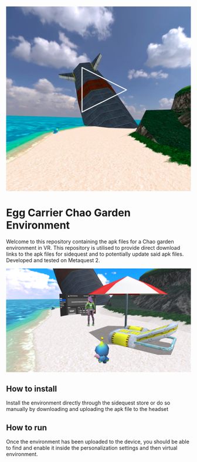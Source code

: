 [![Chao Garden Preview Video](media/videoframe.jpg)](https://files.catbox.moe/bqx1ub.mp4 "Chao Garden Preview Video")
# Egg Carrier Chao Garden Environment
Welcome to this repository containing the apk files for a Chao garden environment in VR. This repository is utilised to provide direct download links to the apk files for sidequest and to potentially update said apk files.
Developed and tested on Metaquest 2.

![Thumbnail](media/Egg-Carrier-Chao-Garden-Thumbnail.png)
## How to install
Install the environment directly through the sidequest store or do so manually by downloading and uploading the apk file to the headset

## How to run
Once the environment has been uploaded to the device, you should be able to find and enable it inside the personalization settings and then virtual environment.